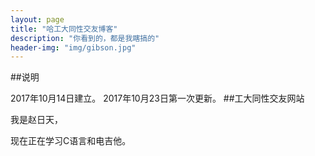 ```yaml
---
layout: page
title: "哈工大同性交友博客"
description: "你看到的，都是我瞎搞的"
header-img: "img/gibson.jpg"
---
```


##说明

2017年10月14日建立。
2017年10月23日第一次更新。
##工大同性交友网站

我是赵日天，

现在正在学习C语言和电吉他。
